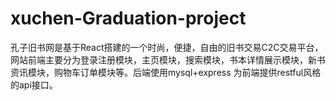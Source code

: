 # xuchen-Graduation-project
孔子旧书网是基于React搭建的一个时尚，便捷，自由的旧书交易C2C交易平台，网站前端主要分为登录注册模块，主页模块，搜索模块，书本详情展示模块，新书资讯模块，购物车订单模块等。后端使用mysql+express 为前端提供restful风格的api接口。
